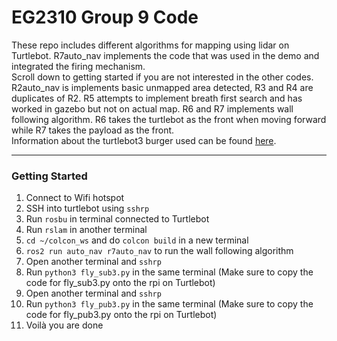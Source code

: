 # EG2310 Group 9 Code
These repo includes different algorithms for mapping using lidar on Turtlebot. R7auto_nav implements the code that was used in the demo and integrated the firing mechanism. </br>
Scroll down to getting started if you are not interested in the other codes. </br>
R2auto_nav is implements basic unmapped area detected, R3 and R4 are duplicates of R2. R5 attempts to implement breath first search and has worked in gazebo but not on actual map. R6 and R7 implements wall following algorithm. R6 takes the turtlebot as the front when moving forward while R7 takes the payload as the front. </br>
Information about the turtlebot3 burger used can be found [here](https://emanual.robotis.com/docs/en/platform/turtlebot3/overview/).

------
### Getting Started
1. Connect to Wifi hotspot
2. SSH into turtlebot using `sshrp`
3. Run `rosbu` in terminal connected to Turtlebot
4. Run `rslam` in another terminal
5. `cd ~/colcon_ws` and do `colcon build` in a new terminal
6. `ros2 run auto_nav r7auto_nav` to run the wall following algorithm
7. Open another terminal and `sshrp`
8. Run `python3 fly_sub3.py` in the same terminal (Make sure to copy the code for fly_sub3.py onto the rpi on Turtlebot)
9. Open another terminal and `sshrp`
10. Run `python3 fly_pub3.py` in the same terminal (Make sure to copy the code for fly_pub3.py onto the rpi on Turtlebot)
11. Voilà you are done 
